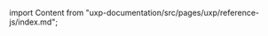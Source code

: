 
import Content from "uxp-documentation/src/pages/uxp/reference-js/index.md";

<Content query="product=photoshop"/>
